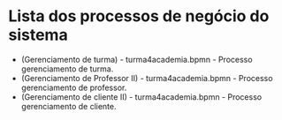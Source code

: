 # Lista dos processos de negócio do sistema

* (Gerenciamento de turma) - turma4academia.bpmn - Processo gerenciamento de turma.
* (Gerenciamento de Professor II) - turma4academia.bpmn - Processo gerenciamento de professor.
* (Gerenciamento de cliente II) - turma4academia.bpmn - Processo gerenciamento de cliente.


